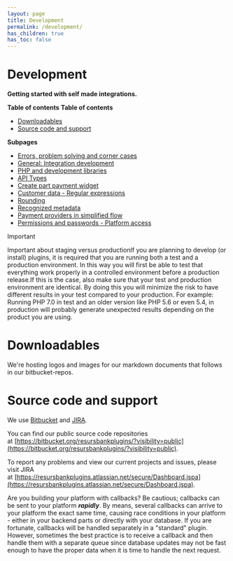 ```yaml
---
layout: page
title: Development
permalink: /development/
has_children: true
has_toc: false
---
```



# Development 
**Getting started with self made integrations.**

**Table of contents**
**Table of contents**

- [Downloadables](#downloadables)
- [Source code and support](#source-code-and-support)

**Subpages**

- [Errors, problem solving and corner cases](/development/errorsproblemsolvingandcornercases/)
- [General: Integration development](/development/generalintegrationdevelopment/)
- [PHP and development libraries](/development/php-and-development-libraries/)
- [API Types](/development/api-types/)
- [Create part payment widget](/development/create-part-payment-widget/)
- [Customer data - Regular
  expressions](/development/customer-data---regular-expressions/)
- [Rounding](/development/rounding/)
- [Recognized metadata](/development/recognized-metadata/)
- [Payment providers in simplified
  flow](/development/payment-providers-in-simplified-flow/)
- [Permissions and passwords - Platform
  access](/development/permissions-and-passwords---platform-access/)

> [!IMPORTANT]
> Important about staging versus productionIf you are planning to
> develop (or install) plugins, it is required that you are running both
> a test and a production environment. In this way you will first be
> able to test that everything work properly in a controlled environment
> before a production release.If this is the case, also make sure that
> your test and production environment are identical. By doing this you
> will minimize the risk to have different results in your test compared
> to your production. For example: Running PHP 7.0 in test and an older
> version like PHP 5.6 or even 5.4, in production will probably generate
> unexpected results depending on the product you are using.

# Downloadables
We're hosting logos and images for our markdown documents
that follows in our bitbucket-repos.

# Source code and support
We
use [Bitbucket](https://bitbucket.org/resursbankplugins/?visibility=public)
and
[JIRA](https://resursbankplugins.atlassian.net/secure/Dashboard.jspa).

You can find our public source code repositories
at [https://bitbucket.org/resursbankplugins/?visibility=public](https://bitbucket.org/resursbankplugins/?visibility=public).

To report any problems and view our current projects and issues, please
visit JIRA
at [https://resursbankplugins.atlassian.net/secure/Dashboard.jspa](https://resursbankplugins.atlassian.net/secure/Dashboard.jspa).


Are you building your platform with callbacks? Be cautious; callbacks
can be sent to your platform ***rapidly***. By means, several callbacks
can arrive to your platform the exact same time, causing race conditions
in your platform - either in your backend parts or directly with your
database. If you are fortunate, callbacks will be handled separately in
a "standard" plugin. However, sometimes the best practice is to receive
a callback and then handle them with a separate queue since database
updates may not be fast enough to have the proper data when it is time
to handle the next request.


